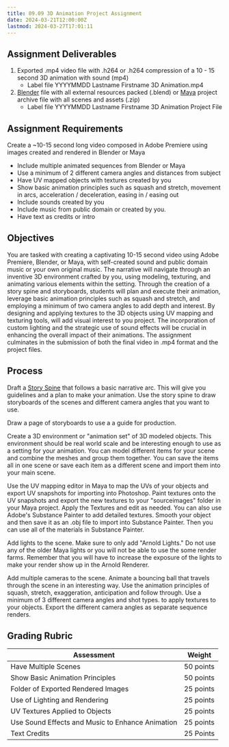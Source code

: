 ```yaml
---
title: 09.09 3D Animation Project Assignment
date: 2024-03-21T12:00:00Z
lastmod: 2024-03-27T17:01:11
---
```


## Assignment Deliverables

1. Exported .mp4 video file with .h264 or .h264 compression of a 10 - 15 second 3D animation with sound (mp4)
   - Label file YYYYMMDD Lastname Firstname 3D Animation.mp4
2. [Blender](../../../../3d-modeling/blender/blender.md) file with all external resources packed (.blend) or [Maya](../../../../3d-modeling/maya/maya.md) project archive file with all scenes and assets (.zip)
   - Label file YYYYMMDD Lastname Firstname 3D Animation Project File

## Assignment Requirements

Create a ~10-15 second long video composed in Adobe Premiere using images created and rendered in Blender or Maya

- Include multiple animated sequences from Blender or Maya
- Use a minimum of 2 different camera angles and distances from subject
- Have UV mapped objects with textures created by you
- Show basic animation principles such as squash and stretch, movement in arcs, acceleration / deceleration, easing in / easing out
- Include sounds created by you
- Include music from public domain or created by you.
- Have text as credits or intro

## Objectives

You are tasked with creating a captivating 10-15 second video using Adobe Premiere, Blender, or Maya, with self-created sound and public domain music or your own original music. The narrative will navigate through an inventive 3D environment crafted by you, using modeling, texturing, and animating various elements within the setting. Through the creation of a story spine and storyboards, students will plan and execute their animation, leverage basic animation principles such as squash and stretch, and employing a minimum of two camera angles to add depth and interest. By designing and applying textures to the 3D objects using UV mapping and texturing tools, will add visual interest to you project. The incorporation of custom lighting and the strategic use of sound effects will be crucial in enhancing the overall impact of their animations. The assignment culminates in the submission of both the final video in .mp4 format and the project files.

## Process

Draft a [Story Spine](../../../../video/story-spine.md) that follows a basic narrative arc. This will give you guidelines and a plan to make your animation. Use the story spine to draw storyboards of the scenes and different camera angles that you want to use.

Draw a page of storyboards to use a a guide for production.

Create a 3D environment or "animation set" of 3D modeled objects. This environment should be real world scale and be interesting enough to use as a setting for your animation. You can model different items for your scene and combine the meshes and group them together. You can save the items all in one scene or save each item as a different scene and import them into your main scene.

Use the UV mapping editor in Maya to map the UVs of your objects and export UV snapshots for importing into Photoshop. Paint textures onto the UV snapshots and export the new textures to your "sourceimages" folder in your Maya project. Apply the Textures and edit as needed. You can also use Adobe's Substance Painter to add detailed textures. Smooth your object and then save it as an .obj file to import into Substance Painter. Then you can use all of the materials in Substance Painter.

Add lights to the scene. Make sure to only add "Arnold Lights." Do not use any of the older Maya lights or you will not be able to use the some render farms. Remember that you will have to increase the exposure of the lights to make your render show up in the Arnold Renderer.

Add multiple cameras to the scene. Animate a bouncing ball that travels through the scene in an interesting way. Use the animation principles of squash, stretch, exaggeration, anticipation and follow through. Use a minimum of 3 different camera angles and shot types. to apply textures to your objects. Export the different camera angles as separate sequence renders.

## Grading Rubric

<div class="responsive-table-markdown">

| Assessment                                       | Weight    |
| ------------------------------------------------ | --------- |
| Have Multiple Scenes                             | 50 points |
| Show Basic Animation Principles                  | 50 points |
| Folder of Exported Rendered Images               | 25 points |
| Use of Lighting and Rendering                    | 25 points |
| UV Textures Applied to Objects                   | 25 points |
| Use Sound Effects and Music to Enhance Animation | 25 points |
| Text Credits                                     | 25 Points |

</div>
